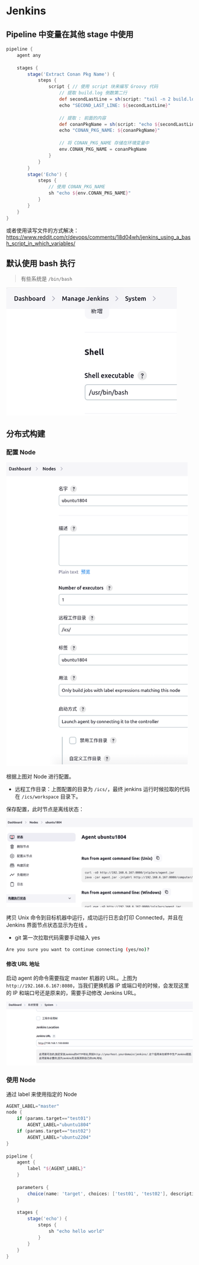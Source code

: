 # Jenkins

## Pipeline 中变量在其他 stage 中使用

```groovy
pipeline {
    agent any

    stages {
        stage('Extract Conan Pkg Name') {
            steps {
                script { // 使用 script 块来编写 Groovy 代码
                    // 提取 build.log 倒数第二行
                    def secondLastLine = sh(script: "tail -n 2 build.log | head -n 1", returnStdout: true).trim()
                    echo "SECOND_LAST_LINE: ${secondLastLine}"

                    // 提取 : 前面的内容
                    def conanPkgName = sh(script: "echo ${secondLastLine} | awk -F':' '{print \$1}'", returnStdout: true).trim()
                    echo "CONAN_PKG_NAME: ${conanPkgName}"

                    // 将 CONAN_PKG_NAME 存储在环境变量中
                    env.CONAN_PKG_NAME = conanPkgName
                }
            }
        }
        stage('Echo') {
            steps {
                // 使用 CONAN_PKG_NAME
                sh "echo ${env.CONAN_PKG_NAME}"
            }
        }
    }
}

```

或者使用读写文件的方式解决：https://www.reddit.com/r/devops/comments/18d04wh/jenkins_using_a_bash_script_in_which_variables/

## 默认使用 bash 执行

> 有些系统是 `/bin/bash`

![default_shell](./.Jenkins.assets/default_shell.png)

## 分布式构建

### 配置 Node

<img src="./.Jenkins.assets/配置node节点.png" alt="配置docker节点" style="zoom: 80%;" />

根据上图对 Node 进行配置。

- 远程工作目录：上图配置的目录为 `/ics/`，最终 jenkins 运行时候拉取的代码在 `/ics/workspace` 目录下。

保存配置，此时节点是离线状态：

<img src="./.Jenkins.assets/启动node节点.png" alt="启动docker节点" style="zoom:80%;" />

拷贝 Unix 命令到目标机器中运行，成功运行日志会打印 Connected，并且在 Jenkins 界面节点状态显示为在线 。

- git 第一次拉取代码需要手动输入 yes

```bash
Are you sure you want to continue connecting (yes/no)?
```

#### 修改 URL 地址

启动 agent 的命令需要指定 master 机器的 URL。上图为 `http://192.168.6.167:8080`，当我们更换机器 IP 或端口号的时候，会发现这里的 IP 和端口号还是原来的，需要手动修改 Jenkins URL。

![修改JenkinsURL](./.Jenkins.assets/修改JenkinsURL.png)

### 使用 Node

通过 label 来使用指定的 Node

```groovy
AGENT_LABEL="master"
node {
    if (params.target=="test01")
        AGENT_LABEL="ubuntu1804"
    if (params.target=="test02")
        AGENT_LABEL="ubuntu2204"
}

pipeline {
    agent {
        label "${AGENT_LABEL}"
    }

    parameters {
        choice(name: 'target', choices: ['test01', 'test02'], description: '')
    }

    stages {
        stage('echo') {
            steps {
                sh "echo hello world"
            }
        }
    }
}

```



